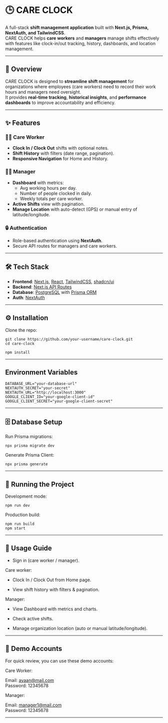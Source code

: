 # 🕒 CARE CLOCK

A full-stack **shift management application** built with **Next.js, Prisma, NextAuth, and TailwindCSS**.  
CARE CLOCK helps **care workers** and **managers** manage shifts effectively with features like clock-in/out tracking, history, dashboards, and location management.

---

## 🔎 Overview

CARE CLOCK is designed to **streamline shift management** for organizations where employees (care workers) need to record their work hours and managers need oversight.  
It provides **real-time tracking**, **historical insights**, and **performance dashboards** to improve accountability and efficiency.

---

## ✨ Features

### 👨‍⚕️ Care Worker
- **Clock In / Clock Out** shifts with optional notes.  
- **Shift History** with filters (date range, pagination).  
- **Responsive Navigation** for Home and History.  

### 👨‍💼 Manager
- **Dashboard** with metrics:
  - Avg working hours per day.
  - Number of people clocked in daily.
  - Weekly totals per care worker.  
- **Active Shifts** view with pagination.  
- **Manage Location** with auto-detect (GPS) or manual entry of latitude/longitude.  

### 🔒 Authentication
- Role-based authentication using **NextAuth**.  
- Secure API routes for managers and care workers.  

---

## 🛠 Tech Stack

- **Frontend**: [Next.js](https://nextjs.org/), [React](https://react.dev/), [TailwindCSS](https://tailwindcss.com/), [shadcn/ui](https://ui.shadcn.com/)  
- **Backend**: [Next.js API Routes](https://nextjs.org/docs/pages/building-your-application/routing/api-routes)  
- **Database**: [PostgreSQL](https://www.postgresql.org/) with [Prisma ORM](https://www.prisma.io/)  
- **Auth**: [NextAuth](https://next-auth.js.org/)   

---

## ⚙️ Installation

Clone the repo:
```
git clone https://github.com/your-username/care-clock.git
cd care-clock

npm install
```

---
## Environment Variables
```
DATABASE_URL="your-database-url"
NEXTAUTH_SECRET="your-secret"
NEXTAUTH_URL="http://localhost:3000"
GOOGLE_CLIENT_ID="your-google-client-id"
GOOGLE_CLIENT_SECRET="your-google-client-secret"
```



---
## 🗄 Database Setup

Run Prisma migrations:
```
npx prisma migrate dev
```


Generate Prisma Client:
```
npx prisma generate
```

---
## 🚀 Running the Project

Development mode:
```
npm run dev
```


Production build:
```
npm run build
npm start
```
---

## 📖 Usage Guide

- Sign in (care worker / manager).

Care worker:

- Clock In / Clock Out from Home page.

- View shift history with filters & pagination.

Manager:

- View Dashboard with metrics and charts.

- Check active shifts.

- Manage organization location (auto or manual latitude/longitude).

---
## 🔑 Demo Accounts

For quick review, you can use these demo accounts:

Care Worker:

Email: ayaan@mail.com  
Password: 12345678


Manager:

Email: manager1@mail.com  
Password: 12345678

---



